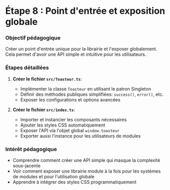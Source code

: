 # Étape 8 : Point d'entrée et exposition globale

### Objectif pédagogique
Créer un point d'entrée unique pour la librairie et l'exposer globalement. Cela permet d'avoir une API simple et intuitive pour les utilisateurs.

### Étapes détaillées
1. **Créer le fichier `src/Toasteur.ts`**:
   - Implémenter la classe `Toasteur` en utilisant le patron Singleton
   - Définir des méthodes publiques simplifiées: `success()`, `error()`, etc.
   - Exposer les configurations et options avancées

2. **Créer le fichier `src/index.ts`**:
   - Importer et instancier les composants nécessaires
   - Ajouter les styles CSS automatiquement
   - Exposer l'API via l'objet global `window.toasteur`
   - Exporter aussi l'instance pour les utilisateurs de modules

### Intérêt pédagogique
- Comprendre comment créer une API simple qui masque la complexité sous-jacente
- Voir comment exposer une librairie module à la fois pour les systèmes de modules et pour l'utilisation globale
- Apprendre à intégrer des styles CSS programmatiquement